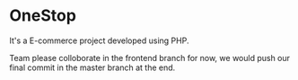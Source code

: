 # OneStop

It's a E-commerce project developed using PHP. 

Team please colloborate in the frontend branch for now, we would push our final commit in the master branch at the end.
